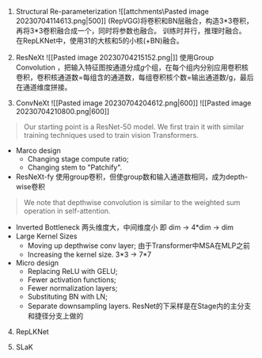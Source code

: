1. Structural Re-parameterization
   ![[attchments\Pasted image 20230704114613.png|500]]
   (RepVGG)将卷积和BN层融合，构造3\*3卷积，再将3\*3卷积融合成一个，同时将参数也融合。
   训练时并行，推理时融合。
   在RepLKNet中，使用31的大核和5的小核(+BN)融合。
   
2. ResNeXt
   ![[Pasted image 20230704215152.png|]]
   使用Group Convolution ，把输入特征图按通道分成*g*个组，在每个组内分别应用卷积核卷积，卷积核通道数=每组含的通道数，每组卷积核个数=输出通道数/g，最后在通道维度拼接。
   
3. ConvNeXt
   ![[Pasted image 20230704204612.png|600]]
   ![[Pasted image 20230704210800.png|600]]
> Our starting point is a ResNet-50 model. We first train it with similar training techniques used to train vision Transformers.

- Marco design
	- Changing stage compute ratio;
	- Changing stem to "Patchify".
- ResNeXt-fy
	使用group卷积，但使group数和输入通道数相同，成为depth-wise卷积
>We note that depthwise convolution is similar to the weighted sum operation in self-attention.
- Inverted Bottleneck
	两头维度大，中间维度小
	即 dim -> 4\*dim -> dim
- Large Kernel Sizes
	- Moving up depthwise conv layer;
		由于Transformer中MSA在MLP之前
	- Increasing the kernel size.
		3\*3 -> 7\*7
- Micro design
	- Replacing ReLU with GELU;
	- Fewer activation functions;
	- Fewer normalization layers;
	- Substituting BN with LN;
	- Separate downsampling layers.
		ResNet的下采样是在Stage内的主分支和捷径分支上做的
  
4. RepLKNet
 
5. SLaK
   

   
